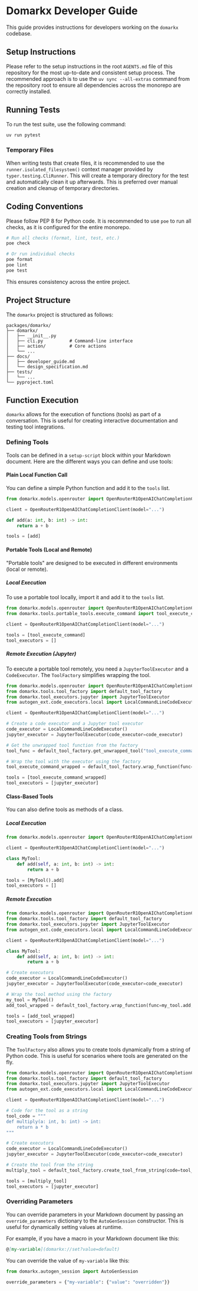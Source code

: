 # Domarkx Developer Guide

This guide provides instructions for developers working on the `domarkx` codebase.

## Setup Instructions

Please refer to the setup instructions in the root `AGENTS.md` file of this repository for the most up-to-date and consistent setup process. The recommended approach is to use the `uv sync --all-extras` command from the repository root to ensure all dependencies across the monorepo are correctly installed.

## Running Tests

To run the test suite, use the following command:

```bash
uv run pytest
```

### Temporary Files

When writing tests that create files, it is recommended to use the `runner.isolated_filesystem()` context manager provided by `typer.testing.CliRunner`. This will create a temporary directory for the test and automatically clean it up afterwards. This is preferred over manual creation and cleanup of temporary directories.

## Coding Conventions

Please follow PEP 8 for Python code. It is recommended to use `poe` to run all checks, as it is configured for the entire monorepo.

```bash
# Run all checks (format, lint, test, etc.)
poe check

# Or run individual checks
poe format
poe lint
poe test
```

This ensures consistency across the entire project.

## Project Structure

The `domarkx` project is structured as follows:

```
packages/domarkx/
├── domarkx/
│   ├── __init__.py
│   ├── cli.py          # Command-line interface
│   ├── action/         # Core actions
│   └── ...
├── docs/
│   ├── developer_guide.md
│   └── design_specification.md
├── tests/
│   └── ...
└── pyproject.toml
```

## Function Execution

`domarkx` allows for the execution of functions (tools) as part of a conversation. This is useful for creating interactive documentation and testing tool integrations.

### Defining Tools

Tools can be defined in a `setup-script` block within your Markdown document. Here are the different ways you can define and use tools:

#### Plain Local Function Call

You can define a simple Python function and add it to the `tools` list.

```python setup-script
from domarkx.models.openrouter import OpenRouterR1OpenAIChatCompletionClient

client = OpenRouterR1OpenAIChatCompletionClient(model="...")

def add(a: int, b: int) -> int:
    return a + b

tools = [add]
```

#### Portable Tools (Local and Remote)

"Portable tools" are designed to be executed in different environments (local or remote).

##### Local Execution

To use a portable tool locally, import it and add it to the `tools` list.

```python setup-script
from domarkx.models.openrouter import OpenRouterR1OpenAIChatCompletionClient
from domarkx.tools.portable_tools.execute_command import tool_execute_command

client = OpenRouterR1OpenAIChatCompletionClient(model="...")

tools = [tool_execute_command]
tool_executors = []
```

##### Remote Execution (Jupyter)

To execute a portable tool remotely, you need a `JupyterToolExecutor` and a `CodeExecutor`. The `ToolFactory` simplifies wrapping the tool.

```python setup-script
from domarkx.models.openrouter import OpenRouterR1OpenAIChatCompletionClient
from domarkx.tools.tool_factory import default_tool_factory
from domarkx.tool_executors.jupyter import JupyterToolExecutor
from autogen_ext.code_executors.local import LocalCommandLineCodeExecutor

client = OpenRouterR1OpenAIChatCompletionClient(model="...")

# Create a code executor and a Jupyter tool executor
code_executor = LocalCommandLineCodeExecutor()
jupyter_executor = JupyterToolExecutor(code_executor=code_executor)

# Get the unwrapped tool function from the factory
tool_func = default_tool_factory.get_unwrapped_tool("tool_execute_command")

# Wrap the tool with the executor using the factory
tool_execute_command_wrapped = default_tool_factory.wrap_function(func=tool_func, executor=jupyter_executor)

tools = [tool_execute_command_wrapped]
tool_executors = [jupyter_executor]
```

#### Class-Based Tools

You can also define tools as methods of a class.

##### Local Execution

```python setup-script
from domarkx.models.openrouter import OpenRouterR1OpenAIChatCompletionClient

client = OpenRouterR1OpenAIChatCompletionClient(model="...")

class MyTool:
    def add(self, a: int, b: int) -> int:
        return a + b

tools = [MyTool().add]
tool_executors = []
```

##### Remote Execution

```python setup-script
from domarkx.models.openrouter import OpenRouterR1OpenAIChatCompletionClient
from domarkx.tools.tool_factory import default_tool_factory
from domarkx.tool_executors.jupyter import JupyterToolExecutor
from autogen_ext.code_executors.local import LocalCommandLineCodeExecutor

client = OpenRouterR1OpenAIChatCompletionClient(model="...")

class MyTool:
    def add(self, a: int, b: int) -> int:
        return a + b

# Create executors
code_executor = LocalCommandLineCodeExecutor()
jupyter_executor = JupyterToolExecutor(code_executor=code_executor)

# Wrap the tool method using the factory
my_tool = MyTool()
add_tool_wrapped = default_tool_factory.wrap_function(func=my_tool.add, executor=jupyter_executor)

tools = [add_tool_wrapped]
tool_executors = [jupyter_executor]
```

### Creating Tools from Strings

The `ToolFactory` also allows you to create tools dynamically from a string of Python code. This is useful for scenarios where tools are generated on the fly.

```python setup-script
from domarkx.models.openrouter import OpenRouterR1OpenAIChatCompletionClient
from domarkx.tools.tool_factory import default_tool_factory
from domarkx.tool_executors.jupyter import JupyterToolExecutor
from autogen_ext.code_executors.local import LocalCommandLineCodeExecutor

client = OpenRouterR1OpenAIChatCompletionClient(model="...")

# Code for the tool as a string
tool_code = """
def multiply(a: int, b: int) -> int:
    return a * b
"""

# Create executors
code_executor = LocalCommandLineCodeExecutor()
jupyter_executor = JupyterToolExecutor(code_executor=code_executor)

# Create the tool from the string
multiply_tool = default_tool_factory.create_tool_from_string(code=tool_code, executor=jupyter_executor)

tools = [multiply_tool]
tool_executors = [jupyter_executor]
```

### Overriding Parameters

You can override parameters in your Markdown document by passing an `override_parameters` dictionary to the `AutoGenSession` constructor. This is useful for dynamically setting values at runtime.

For example, if you have a macro in your Markdown document like this:

```markdown
@[my-variable](domarkx://set?value=default)
```

You can override the value of `my-variable` like this:

```python
from domarkx.autogen_session import AutoGenSession

override_parameters = {"my-variable": {"value": "overridden"}}
```
